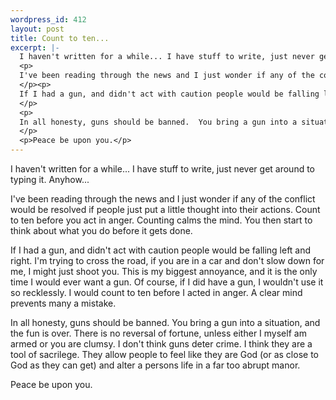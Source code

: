 ```yaml
--- 
wordpress_id: 412
layout: post
title: Count to ten...
excerpt: |-
  I haven't written for a while... I have stuff to write, just never get around to typing it.  Anyhow...
  <p>
  I've been reading through the news and I just wonder if any of the conflict would be resolved if people just put a little thought into their actions.  Count to ten before you act in anger.  Counting calms the mind.  You then start to think about what you do before it gets done.
  </p><p>
  If I had a gun, and didn't act with caution people would be falling left and right.  I'm trying to cross the road, if you are in a car and don't slow down for me, I might just shoot you.  This is my biggest annoyance, and it is the only time I would ever want a gun.  Of course, if I did have a gun, I wouldn't use it so recklessly.  I would count to ten before I acted in anger.  A clear mind prevents many a mistake.
  </p>
  <p>
  In all honesty, guns should be banned.  You bring a gun into a situation, and the fun is over.  There is no reversal of fortune, unless either I myself am armed or you are clumsy.  I don't think guns deter crime.  I think they are a tool of sacrilege.  They allow people to feel like they are God (or as close to God as they can get) and alter a persons life in a far too abrupt manor.
  </p>
  <p>Peace be upon you.</p>
---
```

I haven't written for a while... I have stuff to write, just never get around to typing it.  Anyhow...
<p>
I've been reading through the news and I just wonder if any of the conflict would be resolved if people just put a little thought into their actions.  Count to ten before you act in anger.  Counting calms the mind.  You then start to think about what you do before it gets done.
</p><p>
If I had a gun, and didn't act with caution people would be falling left and right.  I'm trying to cross the road, if you are in a car and don't slow down for me, I might just shoot you.  This is my biggest annoyance, and it is the only time I would ever want a gun.  Of course, if I did have a gun, I wouldn't use it so recklessly.  I would count to ten before I acted in anger.  A clear mind prevents many a mistake.
</p>
<p>
In all honesty, guns should be banned.  You bring a gun into a situation, and the fun is over.  There is no reversal of fortune, unless either I myself am armed or you are clumsy.  I don't think guns deter crime.  I think they are a tool of sacrilege.  They allow people to feel like they are God (or as close to God as they can get) and alter a persons life in a far too abrupt manor.
</p>
<p>Peace be upon you.</p>
